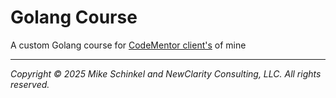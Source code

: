 # Golang Course

A custom Golang course for [CodeMentor client's](https://www.codementor.io/@mikeschinkel) of mine

---
*Copyright © 2025 Mike Schinkel and NewClarity Consulting, LLC. All rights reserved.*